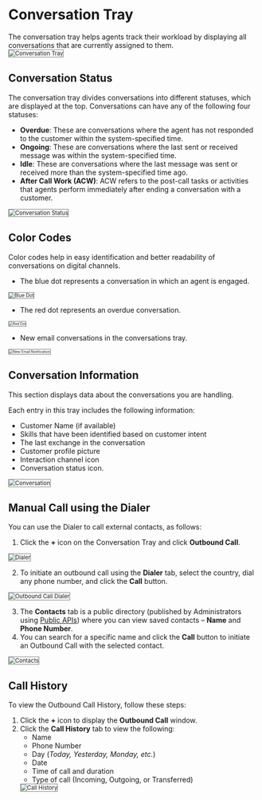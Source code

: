 # Conversation Tray

The conversation tray helps agents track their workload by displaying all conversations that are currently assigned to them.  
<img src="../images/conversation-tray.png" alt="Conversation Tray" title="Conversation Tray" style="border: 1px solid gray; zoom:80%;">

## Conversation Status

The conversation tray divides conversations into different statuses, which are displayed at the top. Conversations can have any of the following four statuses:

* **Overdue**: These are conversations where the agent has not responded to the customer within the system-specified time.
* **Ongoing**: These are conversations where the last sent or received message was within the system-specified time.
* **Idle**: These are conversations where the last message was sent or received more than the system-specified time ago.
* **After Call Work (ACW)**: ACW refers to the post-call tasks or activities that agents perform immediately after ending a conversation with a customer.  
<img src="../images/conversation-status.png" alt="Conversation Status" title="Conversation Status" style="border: 1px solid gray; zoom:80%;">

## Color Codes

Color codes help in easy identification and better readability of conversations on digital channels.

* The blue dot represents a conversation in which an agent is engaged.
<img src="../images/blue-dot.png" alt="Blue Dot" title="Blue Dot" style="border: 1px solid gray; zoom:70%;">

* The red dot represents an overdue conversation.
<img src="../images/red-dot.png" alt="Red Dot" title="Red Dot" style="border: 1px solid gray; zoom:50%;">

* New email conversations in the conversations tray.
<img src="../images/new-email.png" alt="New Email Notification" title="New Email Notification" style="border: 1px solid gray; zoom:50%;">

## Conversation Information

This section displays data about the conversations you are handling.

Each entry in this tray includes the following information:

* Customer Name (if available)
* Skills that have been identified based on customer intent
* The last exchange in the conversation
* Customer profile picture
* Interaction channel icon
* Conversation status icon.  
<img src="../images/conversation.png" alt="Conversation" title="Conversation" style="border: 1px solid gray; zoom:80%;">

## Manual Call using the Dialer

You can use the Dialer to call external contacts, as follows:

1. Click the **+** icon on the Conversation Tray and click **Outbound Call**.  
<img src="../images/dialer.png" alt="Dialer" title="Dialer" style="border: 1px solid gray; zoom:80%;">

2. To initiate an outbound call using the **Dialer** tab, select the country, dial any phone number, and click the **Call** button.  
<img src="../images/outbound-call-dialer.png" alt="Outbound Call Dialer" title="Outbound Call Dialer" style="border: 1px solid gray; zoom:80%;">

3. The **Contacts** tab is a public directory (published by Administrators using [Public APIs](../../apis/contact-center/contact-center-api-list.md#contacts-public-apis)) where you can view saved contacts – **Name** and **Phone Number**.
4. You can search for a specific name and click the **Call** button to initiate an Outbound Call with the selected contact.  
<img src="../images/contacts.png" alt="Contacts" title="Contacts" style="border: 1px solid gray; zoom:80%;">

## Call History

To view the Outbound Call History, follow these steps:

1. Click the **+** icon to display the **Outbound Call** window.
2. Click the **Call History** tab to view the following:
    * Name
    * Phone Number
    * Day (_Today, Yesterday, Monday, etc._)
    * Date
    * Time of call and duration
    * Type of call (Incoming, Outgoing, or Transferred)  
    <img src="../images/call-history.png" alt="Call History" title="Call History" style="border: 1px solid gray; zoom:80%;">
